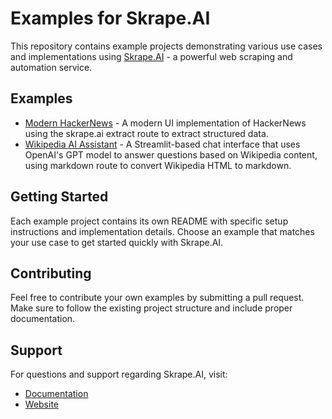 # Examples for Skrape.AI

This repository contains example projects demonstrating various use cases and implementations using [Skrape.AI](https://skrape.ai) - a powerful web scraping and automation service.

## Examples

- [Modern HackerNews](./examples/modern-hackernews) - A modern UI implementation of HackerNews using the skrape.ai extract route to extract structured data.
- [Wikipedia AI Assistant](./examples/wikipedia-ai) - A Streamlit-based chat interface that uses OpenAI's GPT model to answer questions based on Wikipedia content, using markdown route to convert Wikipedia HTML to markdown.

## Getting Started

Each example project contains its own README with specific setup instructions and implementation details. Choose an example that matches your use case to get started quickly with Skrape.AI.

## Contributing

Feel free to contribute your own examples by submitting a pull request. Make sure to follow the existing project structure and include proper documentation.

## Support

For questions and support regarding Skrape.AI, visit:

- [Documentation](https://skrape.ai/reference)
- [Website](https://skrape.ai)
